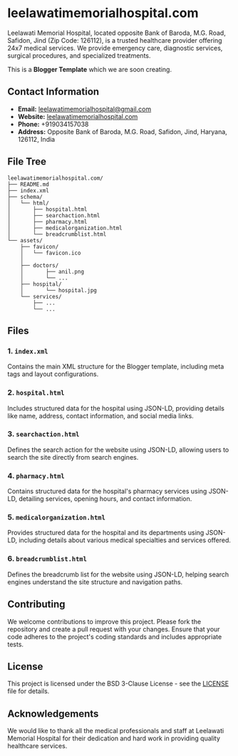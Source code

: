 # leelawatimemorialhospital.com

Leelawati Memorial Hospital, located opposite Bank of Baroda, M.G. Road, Safidon, Jind (Zip Code: 126112), is a trusted healthcare provider offering 24x7 medical services. We provide emergency care, diagnostic services, surgical procedures, and specialized treatments.

This is a **Blogger Template** which we are soon creating.

## Contact Information
- **Email:** leelawatimemorialhospital@gmail.com
- **Website:** [leelawatimemorialhospital.com](http://www.leelawatimemorialhospital.com)
- **Phone:** +919034157038
- **Address:** Opposite Bank of Baroda, M.G. Road, Safidon, Jind, Haryana, 126112, India

## File Tree

```
leelawatimemorialhospital.com/
├── README.md
├── index.xml
├── schema/
│   └── html/
│       ├── hospital.html
│       ├── searchaction.html
│       ├── pharmacy.html
│       ├── medicalorganization.html
│       └── breadcrumblist.html
└── assets/
    ├── favicon/
    │   └── favicon.ico
    │    
    ├── doctors/
    │       ├── anil.png
    │       └── ...
    ├── hospital/
    │       └── hospital.jpg
    └── services/
        ├── ...
        └── ...
```

## Files

### 1. `index.xml`
Contains the main XML structure for the Blogger template, including meta tags and layout configurations.

### 2. `hospital.html`
Includes structured data for the hospital using JSON-LD, providing details like name, address, contact information, and social media links.

### 3. `searchaction.html`
Defines the search action for the website using JSON-LD, allowing users to search the site directly from search engines.

### 4. `pharmacy.html`
Contains structured data for the hospital's pharmacy services using JSON-LD, detailing services, opening hours, and contact information.

### 5. `medicalorganization.html`
Provides structured data for the hospital and its departments using JSON-LD, including details about various medical specialties and services offered.

### 6. `breadcrumblist.html`
Defines the breadcrumb list for the website using JSON-LD, helping search engines understand the site structure and navigation paths.

## Contributing

We welcome contributions to improve this project. Please fork the repository and create a pull request with your changes. Ensure that your code adheres to the project's coding standards and includes appropriate tests.

## License

This project is licensed under the BSD 3-Clause License - see the [LICENSE](LICENSE) file for details.

## Acknowledgements

We would like to thank all the medical professionals and staff at Leelawati Memorial Hospital for their dedication and hard work in providing quality healthcare services.